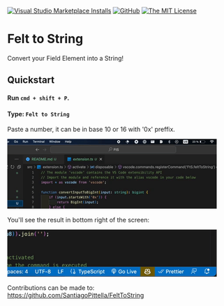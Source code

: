 [![Visual Studio Marketplace Installs](https://img.shields.io/visual-studio-marketplace/i/SantiagoPittella.FtS.svg)](https://marketplace.visualstudio.com/items?itemName=SantiagoPittella.FtS) [![GitHub](https://img.shields.io/github/stars/SantiagoPittella/FeltToString.svg)](https://github.com/SantiagoPittella/FeltToString) [![The MIT License](https://img.shields.io/badge/license-MIT-orange.svg)](http://opensource.org/licenses/MIT)

# Felt to String

Convert your Field Element into a String!

## Quickstart

#### Run `cmd + shift + P`.
#### Type: `Felt to String`

Paste a number, it can be in base 10 or 16 with '0x' preffix.

![demo](https://github.com/SantiagoPittella/FeltToString/blob/main/assets/demo.gif?raw=true)

You'll see the result in bottom right of the screen:

![result](https://github.com/SantiagoPittella/FeltToString/blob/main/assets/result.gif?raw=true)

Contributions can be made to:
https://github.com/SantiagoPittella/FeltToString
